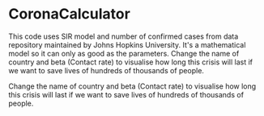 # CoronaCalculator
This code uses SIR model and number of confirmed cases from data repository maintained by Johns Hopkins University. It's a mathematical model so it can only as good as the parameters. Change the name of country and beta (Contact rate) to visualise how long this crisis will last if we want to save lives of hundreds of thousands of people.


Change the name of country and beta (Contact rate) to visualise how long this crisis will last if we want to save lives of hundreds of thousands of people.
